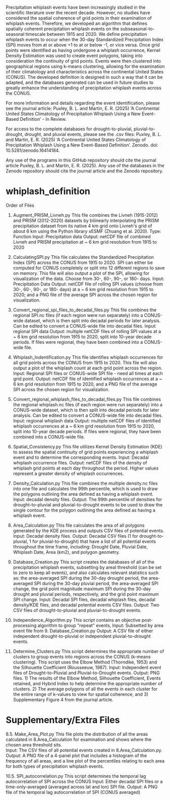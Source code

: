 Precipitation whiplash events have been increasingly studied in the scientific literature over the recent decade. However, no studies have considered the spatial coherence of grid points in their examination of whiplash events. Therefore, we developed an algorithm that defines spatially coherent precipitation whiplash events on the subseasonal-to-seasonal timescale between 1915 and 2020. We define precipitation whiplash events to occur when the 30-day Standardized Precipitation Index (SPI) moves from at or above +1 to at or below -1, or vice versa. Once grid points were identified as having undergone a whiplash occurrence, Kernel Density Estimation was used to create event polygons, taking into consideration the continuity of grid points. Events were then clustered into geographical regions using k-means clustering, allowing for the examination of their climatology and characteristics across the continental United States (CONUS). The developed definition is designed in such a way that it can be adapted, and the databases generated can be used in future studies to greatly enhance the understanding of precipitation whiplash events across the CONUS.

For more information and details regarding the event identification, please see the journal article:  Puxley, B. L. and Martin, E. R. (2025) ‘A Continental United States Climatology of Precipitation Whiplash Using a New Event-Based Definition’ - In Review.

For access to the complete databases for drought-to-pluvial, pluvial-to-drought, drought, and pluvial events, please see the .csv files: Puxley, B. L. and Martin, E. R. (2025) ‘A Continental United States Climatology of Precipitation Whiplash Using a New Event-Based Definition’. Zenodo. doi: 10.5281/zenodo.16414184.

Any use of the programs in this GitHub repository should cite the journal article Puxley, B. L. and Martin, E. R. (2025). Any use of the databases in the Zenodo repository should cite the journal article and the Zenodo repository.

# whiplash_definition

Order of Files
1. Augment_PRISM_Livneh.py
		This file combines the Livneh (1915-2012) and PRISM (2012-2020) datasets by bilinearly interpolating the PRISM precipitation dataset from its native 4 km grid onto Livneh's grid of about 6 km using the Python library xESMF (Zhuang et al. 2020).
		Type: Function
		Input: Precipitation data
		Output: netCDF file of combined Livneh and PRISM precipitation at ~ 6 km grid resolution from 1915 to 2020

2. CalculatingSPI.py
 		This file calculates the Standardized Precipitation Index (SPI) across the CONUS from 1915 to 2020. SPI can either be computed for CONUS completely or split into 12 different regions to save on memory. This file will also output a plot of the SPI, allowing for visualization of the data. Choose from 30-, 60-, 90-, or 180- days.
   		Input: Precipitation Data
		Output: netCDF file of rolling SPI values (choose from 30-, 60-, 90-, or 180- days) at a ~ 6 km grid resolution from 1915 to 2020; and a PNG file of the average SPI across the chosen region for visualization.

3. Convert_regional_spi_files_to_decadal_files.py
   		This file combines the regional SPI.nc files (if each region were run separately) into a CONUS-wide dataset, which is then split into decadal periods for later analysis. Can be edited to convert a CONUS-wide file into decadal files.
   		Input: regional SPI data
		Output: multiple netCDF files of rolling SPI values at a ~ 6 km grid resolution from 1915 to 2020, split into 10-year decade periods. If files were regional, they have been combined into a CONUS-wide file.
  
4. Whiplash_Indentification.py
		This file identifies whiplash occurrences for all grid points across the CONUS from 1915 to 2020. This file will also output a plot of the whiplash count at each grid point across the region.
		Input: Regional SPI files or CONUS-wide SPI file - need all times at each grid point.
		Output: netCDF file of identified whiplash occurrences at a ~ 6 km grid resolution from 1915 to 2020, and a PNG file of the average SPI across the chosen region for visualization.

5. Convert_regional_whiplash_files_to_decadal_files.py
   		This file combines the regional whiplash.nc files (if each region were run separately) into a CONUS-wide dataset, which is then split into decadal periods for later analysis. Can be edited to convert a CONUS-wide file into decadal files.
   		Input: regional whiplash data
		Output: multiple netCDF files of identified whiplash occurrences at a ~ 6 km grid resolution from 1915 to 2020, split into 10-year decade periods. If files were regional, they have been combined into a CONUS-wide file.

6. Spatial_Consistency.py
   		This file utilizes Kernel Density Estimation (KDE) to assess the spatial continuity of grid points experiencing a whiplash event and to determine the corresponding events.
		Input: Decadal whiplash occurrence files.
		Output: netCDF files of the density of whiplash grid points at each day throughout the period. Higher values represent a greater density of whiplash occurrences.

7. Density_Calculation.py
   		This file combines the multiple density.nc files into one file and calculates the 99th percentile, which is used to draw the polygons outlining the area defined as having a whiplash event.
		Input: decadal density files.
		Output: The 99th percentile of densities for drought-to-pluvial and pluvial-to-drought events to be used to draw the single contour for the polygon outlining the area defined as having a whiplash event.
 
8. Area_Calculation.py
		This file calculates the area of all polygons generated by the KDE process and outputs CSV files of potential events.
		Input: Decadal density files.
		Output: Decadal CSV files (1 for drought-to-pluvial, 1 for pluvial-to-drought) that have a list of all potential events throughout the time frame, including: Drought Date, Pluvial Date, Whiplash Date, Area (km2), and polygon geometry. 

9. Database_Creation.py
		This script creates the databases of all of the precipitation whiplash events, subsetting by areal threshold (can be set to zero to keep all events), and also calculates relevant statistics such as: the area-averaged SPI during the 30-day drought period, the area-averaged SPI during the 30-day pluvial period, the area-averaged SPI change, the grid point magnitude maximum SPI during the 30-day drought and pluvial periods, respectively, and the grid point maximum SPI change.
		Input: Decadal SPI files, decadal whiplash files, decadal density/KDE files, and decadal potential events CSV files.
		Output: Two CSV files of drought-to-pluvial and pluvial-to-drought events.

10. Independence_Algorithm.py
		This script contains an objective post-processing algorithm to group "repeat" events,
		Input: Subsetted by area event file from 9. Database_Creation.py
		Output: A CSV file of either independent drought-to-pluvial or independent pluvial-to-drought events.

11. Determine_Clusters.py
    		This script determines the appropriate number of clusters to group events into regions across the CONUS (k-means clustering). This script uses the Elbow Method (Thorndike, 1953) and the Silhouette Coefficient (Rousseeuw, 1987).
		Input: Independent event files of Drought-to-Pluvial and Pluvial-to-Drought events.
		Output: PNG files. 1) The results of the Elbow Method, Silhouette Coefficient, Events retained, and Hybrid Index to help determine the appropriate number of clusters. 2) The average polygons of all the events in each cluster for the entire range of k-values to view for spatial coherence, and 3) Supplementary Figure 4 from the journal article.

# Supplementary/Extra Files
8.5. Make_Area_Plot.py
	This file plots the distribution of all the areas calculated in 8.Area_Calculation for examination and shows where the chosen area threshold sits.   
     	Input: The CSV files of all potential events created in 8.Area_Calculation.py.
	Output: A PNG file of a 4-panel plot that includes a histogram of the frequency of all areas, and a line plot of the percentiles relating to each area for both types of precipitation whiplash events.

10.5. SPI_autocorrelation.py
	This script determines the temporal lag autocorrelation of SPI across the CONUS
	Input: Either decadal SPI files or a time-only-averaged (averaged across lat and lon) SPI file.
	Output: A PNG file of the temporal lag autocorrelation of SPI (CONUS averaged) 
